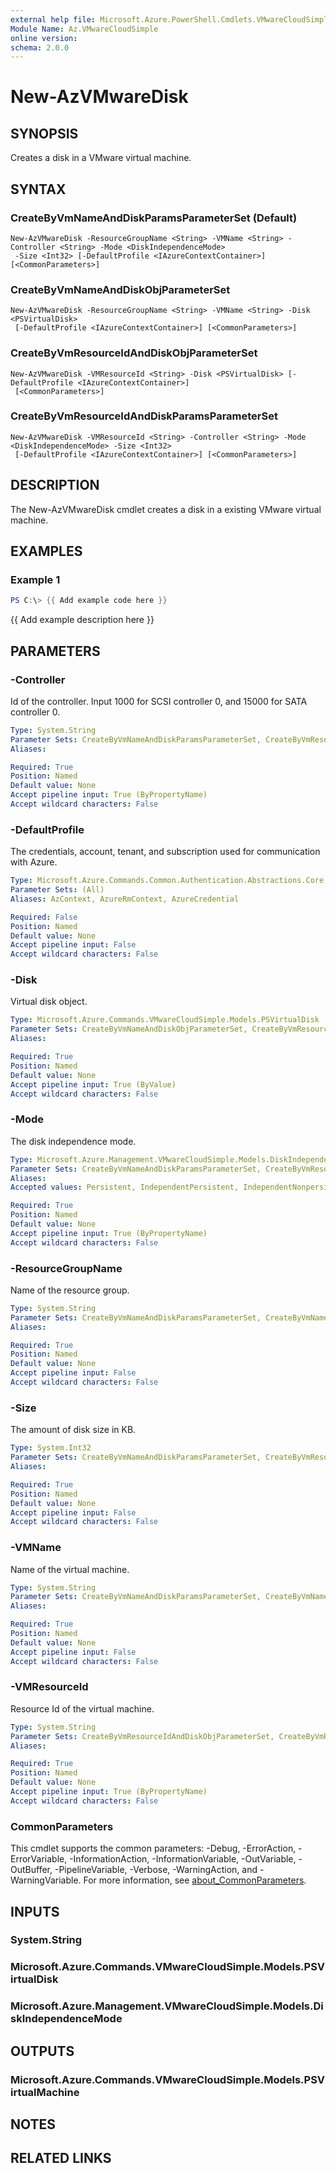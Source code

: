 ```yaml
---
external help file: Microsoft.Azure.PowerShell.Cmdlets.VMwareCloudSimple.dll-Help.xml
Module Name: Az.VMwareCloudSimple
online version:
schema: 2.0.0
---
```


# New-AzVMwareDisk

## SYNOPSIS
Creates a disk in a VMware virtual machine.

## SYNTAX

### CreateByVmNameAndDiskParamsParameterSet (Default)
```
New-AzVMwareDisk -ResourceGroupName <String> -VMName <String> -Controller <String> -Mode <DiskIndependenceMode>
 -Size <Int32> [-DefaultProfile <IAzureContextContainer>] [<CommonParameters>]
```

### CreateByVmNameAndDiskObjParameterSet
```
New-AzVMwareDisk -ResourceGroupName <String> -VMName <String> -Disk <PSVirtualDisk>
 [-DefaultProfile <IAzureContextContainer>] [<CommonParameters>]
```

### CreateByVmResourceIdAndDiskObjParameterSet
```
New-AzVMwareDisk -VMResourceId <String> -Disk <PSVirtualDisk> [-DefaultProfile <IAzureContextContainer>]
 [<CommonParameters>]
```

### CreateByVmResourceIdAndDiskParamsParameterSet
```
New-AzVMwareDisk -VMResourceId <String> -Controller <String> -Mode <DiskIndependenceMode> -Size <Int32>
 [-DefaultProfile <IAzureContextContainer>] [<CommonParameters>]
```

## DESCRIPTION
The New-AzVMwareDisk cmdlet creates a disk in a existing VMware virtual machine.

## EXAMPLES

### Example 1
```powershell
PS C:\> {{ Add example code here }}
```

{{ Add example description here }}

## PARAMETERS

### -Controller
Id of the controller.
Input 1000 for SCSI controller 0, and 15000 for SATA controller 0.

```yaml
Type: System.String
Parameter Sets: CreateByVmNameAndDiskParamsParameterSet, CreateByVmResourceIdAndDiskParamsParameterSet
Aliases:

Required: True
Position: Named
Default value: None
Accept pipeline input: True (ByPropertyName)
Accept wildcard characters: False
```

### -DefaultProfile
The credentials, account, tenant, and subscription used for communication with Azure.

```yaml
Type: Microsoft.Azure.Commands.Common.Authentication.Abstractions.Core.IAzureContextContainer
Parameter Sets: (All)
Aliases: AzContext, AzureRmContext, AzureCredential

Required: False
Position: Named
Default value: None
Accept pipeline input: False
Accept wildcard characters: False
```

### -Disk
Virtual disk object.

```yaml
Type: Microsoft.Azure.Commands.VMwareCloudSimple.Models.PSVirtualDisk
Parameter Sets: CreateByVmNameAndDiskObjParameterSet, CreateByVmResourceIdAndDiskObjParameterSet
Aliases:

Required: True
Position: Named
Default value: None
Accept pipeline input: True (ByValue)
Accept wildcard characters: False
```

### -Mode
The disk independence mode.

```yaml
Type: Microsoft.Azure.Management.VMwareCloudSimple.Models.DiskIndependenceMode
Parameter Sets: CreateByVmNameAndDiskParamsParameterSet, CreateByVmResourceIdAndDiskParamsParameterSet
Aliases:
Accepted values: Persistent, IndependentPersistent, IndependentNonpersistent

Required: True
Position: Named
Default value: None
Accept pipeline input: True (ByPropertyName)
Accept wildcard characters: False
```

### -ResourceGroupName
Name of the resource group.

```yaml
Type: System.String
Parameter Sets: CreateByVmNameAndDiskParamsParameterSet, CreateByVmNameAndDiskObjParameterSet
Aliases:

Required: True
Position: Named
Default value: None
Accept pipeline input: False
Accept wildcard characters: False
```

### -Size
The amount of disk size in KB.

```yaml
Type: System.Int32
Parameter Sets: CreateByVmNameAndDiskParamsParameterSet, CreateByVmResourceIdAndDiskParamsParameterSet
Aliases:

Required: True
Position: Named
Default value: None
Accept pipeline input: False
Accept wildcard characters: False
```

### -VMName
Name of the virtual machine.

```yaml
Type: System.String
Parameter Sets: CreateByVmNameAndDiskParamsParameterSet, CreateByVmNameAndDiskObjParameterSet
Aliases:

Required: True
Position: Named
Default value: None
Accept pipeline input: False
Accept wildcard characters: False
```

### -VMResourceId
Resource Id of the virtual machine.

```yaml
Type: System.String
Parameter Sets: CreateByVmResourceIdAndDiskObjParameterSet, CreateByVmResourceIdAndDiskParamsParameterSet
Aliases:

Required: True
Position: Named
Default value: None
Accept pipeline input: True (ByPropertyName)
Accept wildcard characters: False
```

### CommonParameters
This cmdlet supports the common parameters: -Debug, -ErrorAction, -ErrorVariable, -InformationAction, -InformationVariable, -OutVariable, -OutBuffer, -PipelineVariable, -Verbose, -WarningAction, and -WarningVariable. For more information, see [about_CommonParameters](http://go.microsoft.com/fwlink/?LinkID=113216).

## INPUTS

### System.String

### Microsoft.Azure.Commands.VMwareCloudSimple.Models.PSVirtualDisk

### Microsoft.Azure.Management.VMwareCloudSimple.Models.DiskIndependenceMode

## OUTPUTS

### Microsoft.Azure.Commands.VMwareCloudSimple.Models.PSVirtualMachine

## NOTES

## RELATED LINKS
